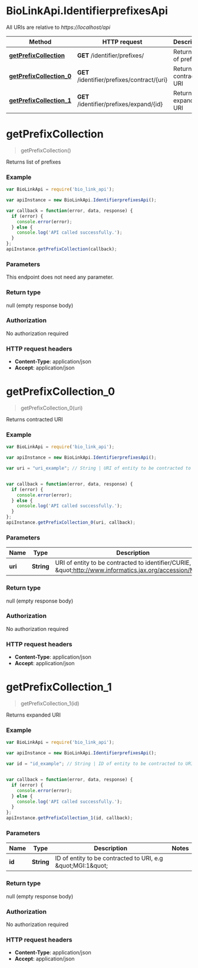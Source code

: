 # BioLinkApi.IdentifierprefixesApi

All URIs are relative to *https://localhost/api*

Method | HTTP request | Description
------------- | ------------- | -------------
[**getPrefixCollection**](IdentifierprefixesApi.md#getPrefixCollection) | **GET** /identifier/prefixes/ | Returns list of prefixes
[**getPrefixCollection_0**](IdentifierprefixesApi.md#getPrefixCollection_0) | **GET** /identifier/prefixes/contract/{uri} | Returns contracted URI
[**getPrefixCollection_1**](IdentifierprefixesApi.md#getPrefixCollection_1) | **GET** /identifier/prefixes/expand/{id} | Returns expanded URI


<a name="getPrefixCollection"></a>
# **getPrefixCollection**
> getPrefixCollection()

Returns list of prefixes

### Example
```javascript
var BioLinkApi = require('bio_link_api');

var apiInstance = new BioLinkApi.IdentifierprefixesApi();

var callback = function(error, data, response) {
  if (error) {
    console.error(error);
  } else {
    console.log('API called successfully.');
  }
};
apiInstance.getPrefixCollection(callback);
```

### Parameters
This endpoint does not need any parameter.

### Return type

null (empty response body)

### Authorization

No authorization required

### HTTP request headers

 - **Content-Type**: application/json
 - **Accept**: application/json

<a name="getPrefixCollection_0"></a>
# **getPrefixCollection_0**
> getPrefixCollection_0(uri)

Returns contracted URI

### Example
```javascript
var BioLinkApi = require('bio_link_api');

var apiInstance = new BioLinkApi.IdentifierprefixesApi();

var uri = "uri_example"; // String | URI of entity to be contracted to identifier/CURIE, e.g \"http://www.informatics.jax.org/accession/MGI:1\"


var callback = function(error, data, response) {
  if (error) {
    console.error(error);
  } else {
    console.log('API called successfully.');
  }
};
apiInstance.getPrefixCollection_0(uri, callback);
```

### Parameters

Name | Type | Description  | Notes
------------- | ------------- | ------------- | -------------
 **uri** | **String**| URI of entity to be contracted to identifier/CURIE, e.g \&quot;http://www.informatics.jax.org/accession/MGI:1\&quot; | 

### Return type

null (empty response body)

### Authorization

No authorization required

### HTTP request headers

 - **Content-Type**: application/json
 - **Accept**: application/json

<a name="getPrefixCollection_1"></a>
# **getPrefixCollection_1**
> getPrefixCollection_1(id)

Returns expanded URI

### Example
```javascript
var BioLinkApi = require('bio_link_api');

var apiInstance = new BioLinkApi.IdentifierprefixesApi();

var id = "id_example"; // String | ID of entity to be contracted to URI, e.g \"MGI:1\"


var callback = function(error, data, response) {
  if (error) {
    console.error(error);
  } else {
    console.log('API called successfully.');
  }
};
apiInstance.getPrefixCollection_1(id, callback);
```

### Parameters

Name | Type | Description  | Notes
------------- | ------------- | ------------- | -------------
 **id** | **String**| ID of entity to be contracted to URI, e.g \&quot;MGI:1\&quot; | 

### Return type

null (empty response body)

### Authorization

No authorization required

### HTTP request headers

 - **Content-Type**: application/json
 - **Accept**: application/json

